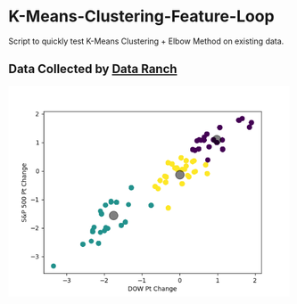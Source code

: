 # K-Means-Clustering-Feature-Loop
Script to quickly test K-Means Clustering + Elbow Method on existing data.

## **Data Collected by [Data Ranch](https://dataranch.info)**

![alt text](https://raw.githubusercontent.com/jarrettdev/K-Means-Clustering-Feature-Loop/main/data_pics/wsb_posts_DOW%20Pt%20Change_S%26P%20500%20Pt%20Change_kmeans.png?token=APIYICJN22F7OYRCSE4NEQLBQGSFQ)
